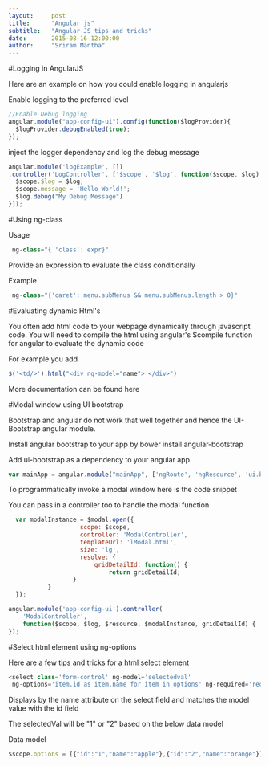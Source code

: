 ```yaml
---
layout:     post
title:      "Angular js"
subtitle:   "Angular JS tips and tricks"
date:       2015-08-16 12:00:00
author:     "Sriram Mantha"
---
```


#Logging in AngularJS

Here are an example on how you could enable logging in angularjs

Enable logging to the preferred level
```javascript
//Enable Debug logging
angular.module("app-config-ui").config(function($logProvider){
  $logProvider.debugEnabled(true);
});
```

inject the logger dependency and log the debug message
``` javascript
angular.module('logExample', [])
.controller('LogController', ['$scope', '$log', function($scope, $log) {
  $scope.$log = $log;
  $scope.message = 'Hello World!';
  $log.debug("My Debug Message")
}]);
```


#Using ng-class

Usage
``` javascript
 ng-class="{ 'class': expr}"
```

Provide an expression to evaluate the class conditionally

Example
``` javascript
 ng-class="{'caret': menu.subMenus && menu.subMenus.length > 0}"
```


#Evaluating dynamic Html's

You often add html code to your webpage dynamically through javascript code. 
You will need to compile the html using angular's $compile function for angular to evaluate the dynamic code

For example you add
``` javascript
$('<td/>').html("<div ng-model="name"> </div>")
```

More documentation can be found here



#Modal window using UI bootstrap

Bootstrap and angular do not work that well together and hence the UI-Bootstrap angular module.

Install angular bootstrap to your app by 
bower install angular-bootstrap

Add ui-bootstrap as a dependency to your angular app

``` javascript
var mainApp = angular.module("mainApp", ['ngRoute', 'ngResource', 'ui.bootstrap', 'appcore']);
```

To programmatically  invoke a modal window here is the code snippet

You can pass in a controller too to handle the modal function

``` javascript
  var modalInstance = $modal.open({
                    scope: $scope,
                    controller: 'ModalController',
                    templateUrl: 'lModal.html',
                    size: 'lg',
                    resolve: {
                        gridDetailId: function() {
                            return gridDetailId;
                  }
           }
  });

angular.module('app-config-ui').controller(
    'ModalController',
    function($scope, $log, $resource, $modalInstance, gridDetailId) {
});
```


#Select html element using ng-options

Here are a few tips and tricks for a html select element

``` javascript
<select class='form-control' ng-model='selectedval' 
 ng-options='item.id as item.name for item in options' ng-required='required'><option value=''>-- select --</option></select>
```

Displays by the name attribute on the select field and matches the model value with the id field

The selectedVal will be "1" or "2" based on the below data model

Data model

``` javascript
$scope.options = [{"id":"1","name":"apple"},{"id":"2","name":"orange"}];
```